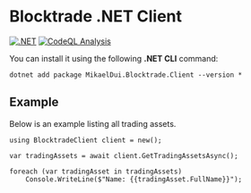 # Blocktrade .NET Client
[![.NET](https://github.com/mikaeldui/blocktrade-dotnet-client/actions/workflows/dotnet.yml/badge.svg)](https://github.com/mikaeldui/blocktrade-dotnet-client/actions/workflows/dotnet.yml)
[![CodeQL Analysis](https://github.com/mikaeldui/blocktrade-dotnet-client/actions/workflows/codeql-analysis.yml/badge.svg)](https://github.com/mikaeldui/blocktrade-dotnet-client/actions/workflows/codeql-analysis.yml)


You can install it using the following **.NET CLI** command:

    dotnet add package MikaelDui.Blocktrade.Client --version *


## Example

Below is an example listing all trading assets.

    using BlocktradeClient client = new();

    var tradingAssets = await client.GetTradingAssetsAsync();

    foreach (var tradingAsset in tradingAssets)
        Console.WriteLine($"Name: {{tradingAsset.FullName}}");